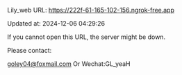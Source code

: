 Lily_web URL: https://222f-61-165-102-156.ngrok-free.app

Updated at: 2024-12-06 04:29:26

If you cannot open this URL, the server might be down.

Please contact: 

goley04@foxmail.com Or Wechat:GL_yeaH